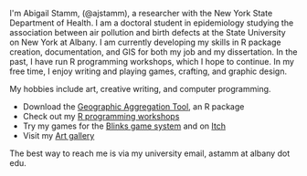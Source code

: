 I'm Abigail Stamm, (@ajstamm), a researcher with the New York State Department of Health. I am a doctoral student in epidemiology studying the association between air pollution and birth defects at the State University on New York at Albany. I am currently developing my skills in R package creation, documentation, and GIS for both my job and my dissertation. In the past, I have run R programming workshops, which I hope to continue. In my free time, I enjoy writing and playing games, crafting, and graphic design.

My hobbies include art, creative writing, and computer programming. 
* Download the [Geographic Aggregation Tool](https://github.com/ajstamm/gatpkg), an R package
* Check out my [R programming workshops](https://ajstamm.github.io/titanic)
* Try my games for the [Blinks game system](https://github.com/ajstamm/blinks_public) and on [Itch](https://ajstamm.itch.io)
* Visit my [Art gallery](https://anabiyeni.deviantart.com)

The best way to reach me is via my university email, astamm at albany dot edu. 


<!---
- 👋 Hi, I’m 
- 👀 I’m interested in ...
- 🌱 I’m currently learning ...
- 💞️ I’m looking to collaborate on ...
- 📫 How to reach me ...

ajstamm/ajstamm is a ✨ special ✨ repository because its `README.md` (this file) appears on your GitHub profile.
You can click the Preview link to take a look at your changes.
--->
